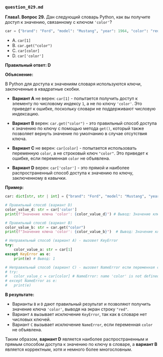 ### `question_029.md`

**Глава1. Вопрос 29.** Дан следующий словарь Python, как вы получите доступ к значению, связанному с ключом `'color'`?

```python
car = {"brand": "Ford", "model": "Mustang", "year": 1964, "color": "red"}
```

- A. `car[1]`
- B. `car.get("color")`
- C. `car[color]`
- D. `car['color']`

**Правильный ответ: D**

**Объяснение:**

В Python для доступа к значениям словаря используются ключи, заключенные в квадратные скобки.

*   **Вариант A** не верен: `car[1]` - попытается получить доступ к элементу по числовому индексу `1`, а не по ключу `'color'`. Это приведет к ошибке, поскольку словари не поддерживают числовую индексацию.

*   **Вариант B** верен: `car.get("color")` - это правильный способ доступа к значению по ключу с помощью метода `get()`, который также позволяет вернуть значение по умолчанию в случае отсутствия ключа.

*   **Вариант C** не верен: `car[color]` -  попытается использовать переменную `color`, а не строковый ключ `"color"`. Это приведет к ошибке, если переменная `color` не объявлена.

*   **Вариант D** верен:  `car['color']` -  это прямой и наиболее распространенный способ доступа к значению по ключу, заключенному в кавычки.

**Пример:**

```python
car: dict[str, str | int] = {"brand": "Ford", "model": "Mustang", "year": 1964, "color": "red"}

# Правильный способ (вариант D)
color_value_d: str = car['color']
print(f"Значение ключа 'color': {color_value_d}") # Вывод: Значение ключа 'color': red

# Правильный способ (вариант B)
color_value_b: str = car.get("color")
print(f"Значение ключа 'color': {color_value_b}")  # Вывод: Значение ключа 'color': red

# Неправильный способ (вариант A) - вызовет KeyError
try:
    color_value_a: str = car[1]
except KeyError as e:
    print(e) # Вывод: 1

# Неправильный способ (вариант C) - вызовет NameError если переменная color не объявлена
# try:
#   color_value_c = car[color] # NameError: name 'color' is not defined
# except NameError as e:
#   print(e)
```

**В результате:**

*  Варианты `B` и `D`  дают правильный результат и позволяют получить значение ключа `'color'`,  выводя на экран строку `"red"`.
*  Вариант `A` вызывает исключение `KeyError`, так как в словаре нет числовых ключей.
*  Вариант `C` вызывает исключение `NameError`, если переменная `color` не объявлена.

Таким образом, **вариант D** является наиболее распространенным и прямым способом доступа к значению по ключу в словаре, а **вариант B** является корректным, хотя и немного более многословным.
